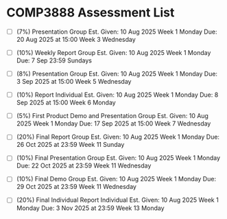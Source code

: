 # COMP3888 Assessment List

- [ ] (7%) Presentation 
        Group
     Est. Given: 10 Aug 2025 Week 1 Monday
            Due: 20 Aug 2025 at 15:00 Week 3 Wednesday

- [ ] (10%) Weekly Report
        Group
     Est. Given: 10 Aug 2025 Week 1 Monday
            Due:  7 Sep 23:59 Sundays

- [ ] (8%) Presentation 
        Group
     Est. Given: 10 Aug 2025 Week 1 Monday
            Due:  3 Sep 2025 at 15:00 Week 5 Wednesday

- [ ] (10%) Report
        Individual
     Est. Given: 10 Aug 2025 Week 1 Monday
            Due:  8 Sep 2025 at 15:00 Week 6 Monday

- [ ] (5%) First Product Demo and Presentation
        Group
     Est. Given: 10 Aug 2025 Week 1 Monday
            Due: 17 Sep 2025 at 15:00 Week 7 Wednesday

- [ ] (20%) Final Report
        Group
     Est. Given: 10 Aug 2025 Week 1 Monday
            Due: 26 Oct 2025 at 23:59 Week 11 Sunday
            
- [ ] (10%) Final Presentation
        Group
     Est. Given: 10 Aug 2025 Week 1 Monday
            Due: 22 Oct 2025 at 23:59 Week 11 Wednesday 

- [ ] (10%) Final Demo
        Group
     Est. Given: 10 Aug 2025 Week 1 Monday
            Due: 29 Oct 2025 at 23:59 Week 11 Wednesday

- [ ] (20%) Final Individual Report
        Individual
     Est. Given: 10 Aug 2025 Week 1 Monday
            Due:  3 Nov 2025 at 23:59 Week 13 Monday


